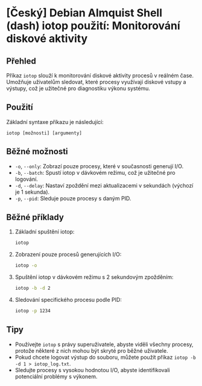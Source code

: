 # [Český] Debian Almquist Shell (dash) iotop použití: Monitorování diskové aktivity

## Přehled
Příkaz `iotop` slouží k monitorování diskové aktivity procesů v reálném čase. Umožňuje uživatelům sledovat, které procesy využívají diskové vstupy a výstupy, což je užitečné pro diagnostiku výkonu systému.

## Použití
Základní syntaxe příkazu je následující:

```
iotop [možnosti] [argumenty]
```

## Běžné možnosti
- `-o`, `--only`: Zobrazí pouze procesy, které v současnosti generují I/O.
- `-b`, `--batch`: Spustí iotop v dávkovém režimu, což je užitečné pro logování.
- `-d`, `--delay`: Nastaví zpoždění mezi aktualizacemi v sekundách (výchozí je 1 sekunda).
- `-p`, `--pid`: Sleduje pouze procesy s daným PID.

## Běžné příklady
1. Základní spuštění iotop:
   ```bash
   iotop
   ```

2. Zobrazení pouze procesů generujících I/O:
   ```bash
   iotop -o
   ```

3. Spuštění iotop v dávkovém režimu s 2 sekundovým zpožděním:
   ```bash
   iotop -b -d 2
   ```

4. Sledování specifického procesu podle PID:
   ```bash
   iotop -p 1234
   ```

## Tipy
- Používejte `iotop` s právy superuživatele, abyste viděli všechny procesy, protože některé z nich mohou být skryté pro běžné uživatele.
- Pokud chcete logovat výstup do souboru, můžete použít příkaz `iotop -b -d 1 > iotop_log.txt`.
- Sledujte procesy s vysokou hodnotou I/O, abyste identifikovali potenciální problémy s výkonem.